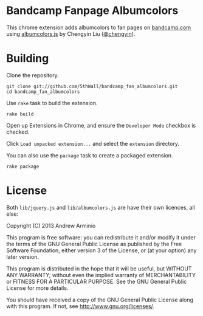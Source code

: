 Bandcamp Fanpage Albumcolors
============================

This chrome extension adds albumcolors to fan pages on [bandcamp.com][bandcamp]
using [albumcolors.js][albumcolors] by Chengyin Liu ([@chengyin][chengyin]).

[bandcamp]: http://bandcamp.com
[albumcolors]: https://github.com/chengyin/albumcolors
[chengyin]: https://github.com/chengyin

Building
========

 Clone the repository.

    git clone git://github.com/5thWall/bandcamp_fan_albumcolors.git
    cd bandcamp_fan_albumcolors

Use `rake` task to build the extension.

    rake build

Open up Extensions in Chrome, and ensure the `Developer Mode` checkbox is
checked.

Click `Load unpacked extension...` and select the `extension` directory.

You can also use the `package` task to create a packaged extension.

    rake package

License
=======

Both `lib/jquery.js` and `lib/albumcolors.js` are have their own licences, all
else:

Copyright (C) 2013  Andrew Arminio

This program is free software: you can redistribute it and/or modify
it under the terms of the GNU General Public License as published by
the Free Software Foundation, either version 3 of the License, or
(at your option) any later version.

This program is distributed in the hope that it will be useful,
but WITHOUT ANY WARRANTY; without even the implied warranty of
MERCHANTABILITY or FITNESS FOR A PARTICULAR PURPOSE.  See the
GNU General Public License for more details.

You should have received a copy of the GNU General Public License
along with this program.  If not, see [<http://www.gnu.org/licenses/>][gpl].

[gpl]: http://www.gnu.org/licenses/
